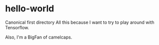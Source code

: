 # hello-world
Canonical first directory
All this because I want to try to play around with Tensorflow.

Also, I'm a BigFan of camelcaps. 
